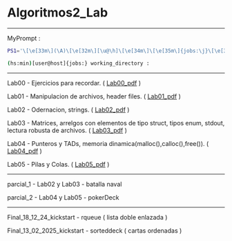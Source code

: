 # Algoritmos2_Lab

---
MyPrompt : 
```bash
PS1='\[\e[33m\](\A)\[\e[32m\][\u@\h]\[\e[34m\]\[\e[35m\]{jobs:\j}\[\e[34m\] \W\[\e[0m\] : '

(hs:min)[user@host]{jobs:} working_directory : 
```
---
Lab00 - Ejercicios para recordar. ( [Lab00_pdf](https://docs.google.com/document/d/1TcyldtTLxZlCLreVn9Yc6TEJLaH3Jzqk8LFouOfd44Y/export?format=pdf) )

Lab01 - Manipulacion de archivos, header files. ( [Lab01_pdf](https://docs.google.com/document/d/10nXuPMwI21OkTvzieGOM_Dzw52SX6pef0T1CPj9sB8Q/export?format=pdf) )

Lab02 - Odernacion, strings. ( [Lab02_pdf](https://docs.google.com/document/d/1xVlPuPaw5SzcwXf8Ua3MD-vkH5eVQ22plLj9boCO0Zs/export?format=pdf) )

Lab03 - Matrices, arrelgos con elementos de tipo struct, tipos enum, stdout, lectura robusta de archivos. ( [Lab03_pdf](https://docs.google.com/document/d/1tjmBmluA1YM5Yd8t6OnxlmRg6PTUNnWJg7hXu9aMHWU/export?format=pdf) )

Lab04 - Punteros y TADs, memoria dinamica(malloc(),calloc(),free()). ( [Lab04_pdf](https://docs.google.com/document/d/1n_2_xr5CHZEeC3Qb9WH2lYwujs87rMRgDjpleHUMACI/export?format=pdf) )

Lab05 - Pilas y Colas. ( [Lab05_pdf](https://docs.google.com/document/d/1fMibtuIQ4S2Tr3v6ajqrupq4NSlIn-LG_HjAUnwO_DQ/export?format=pdf) )

---
parcial_1 - Lab02 y Lab03 - batalla naval

parcial_2 - Lab04 y Lab05 - pokerDeck

---
Final_18_12_24_kickstart - rqueue ( lista doble enlazada )

Final_13_02_2025_kickstart - sorteddeck ( cartas ordenadas )
